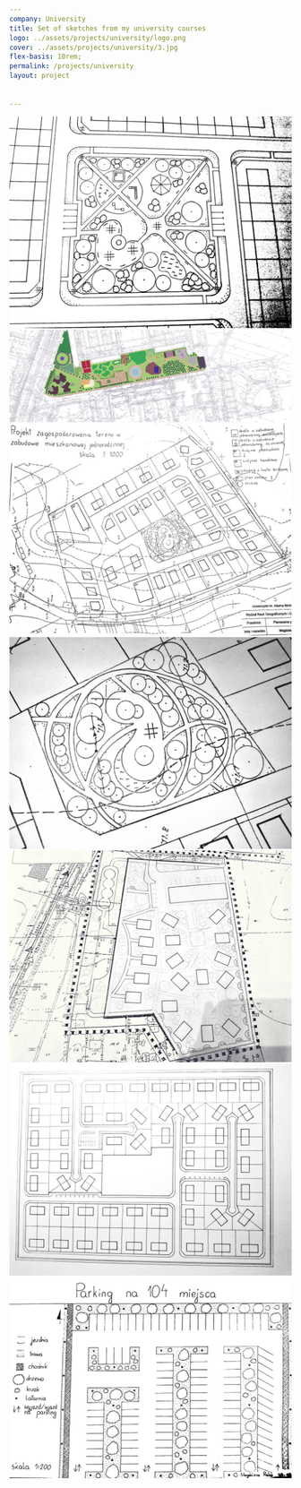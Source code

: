 ```yaml
---
company: University
title: Set of sketches from my university courses
logo: ../assets/projects/university/logo.png
cover: ../assets/projects/university/3.jpg
flex-basis: 10rem;
permalink: /projects/university
layout: project


---
```

<div class="project-image">
	<img src="../assets/projects/university/1.jpg" />
</div>
<div class="project-image">
<img src="../assets/projects/university/7.jpg" />
</div>
<div class="project-image">
	<img src="../assets/projects/university/3.jpg" />
</div>
<div class="project-image">
	<img src="../assets/projects/university/4.jpg" />
</div>
<div class="project-image">
	<img src="../assets/projects/university/5.jpg" />
</div>
<div class="project-image">
	<img src="../assets/projects/university/6.jpg" />
</div>
<div class="project-image">
<img src="../assets/projects/university/2.jpg" />
</div>
